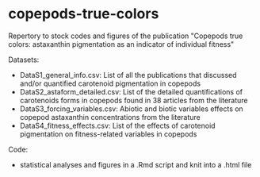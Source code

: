 # copepods-true-colors

Repertory to stock codes and figures of the publication "Copepods true colors: astaxanthin pigmentation as an indicator of individual fitness"

Datasets:
- DataS1_general_info.csv: List of all the publications that discussed and/or quantified carotenoid pigmentation in copepods
- DataS2_astaform_detailed.csv: List of the detailed quantifications of carotenoids forms in copepods found in 38 articles from the literature
- DataS3_forcing_variables.csv: Abiotic and biotic variables effects on copepod astaxanthin concentrations from the literature
- DataS4_fitness_effects.csv: List of the effects of carotenoid pigmentation on fitness-related variables in copepods

Code:
- statistical analyses and figures in a .Rmd script and knit into a .html file 